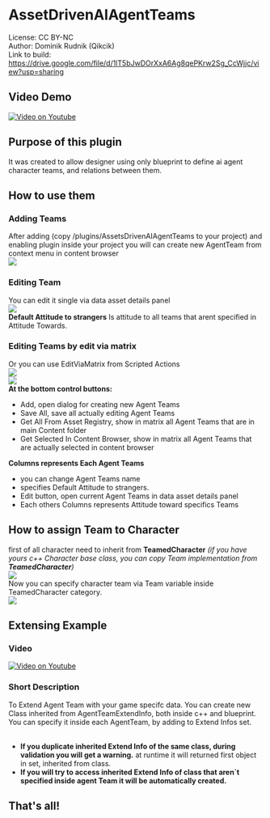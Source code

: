 # AssetDrivenAIAgentTeams
License: CC BY-NC <br/>
Author: Dominik Rudnik (Qikcik) <br/>
Link to build: https://drive.google.com/file/d/1lT5bJwDOrXxA6Ag8qePKrw2Sg_CcWjjc/view?usp=sharing

## Video Demo
[![Video on Youtube](https://img.youtube.com/vi/VAKQ07_wojU/0.jpg)](https://www.youtube.com/watch?v=VAKQ07_wojU)

## Purpose of this plugin
It was created to allow designer using only blueprint to define ai agent character teams, and relations between them.

## How to use them
### Adding Teams
After adding (copy /plugins/AssetsDrivenAIAgentTeams to your project) and enabling plugin inside your project you will can create new AgentTeam from context menu in content browser
<br/>![](Pictures/3.png)<br/>

### Editing Team
You can edit it single via data asset details panel
<br/>![](Pictures/4.png)<br/>
**Default Attitude to strangers** Is attitude to all teams that arent specified in Attitude Towards.

### Editing Teams by edit via matrix
Or you can use EditViaMatrix from Scripted Actions
<br/>![](Pictures/5.png)<br/>
![](Pictures/6.png)<br/>
**At the bottom control buttons:**
- Add, open dialog for creating new Agent Teams
- Save All, save all actually editing Agent Teams
- Get All From Asset Registry, show in matrix all Agent Teams that are in main Content folder
- Get Selected In Content Browser, show in matrix all Agent Teams that are actually selected in content browser

**Columns represents Each Agent Teams**
- you can change Agent Teams name
- specifies Default Attitude to strangers.
- Edit button, open current Agent Teams in data asset details panel
- Each others Columns represents Attitude toward specifics Teams 

## How to assign Team to Character
first of all character need to inherit from **TeamedCharacter**
*(if you have yours c++ Character base class, you can copy Team implementation from **TeamedCharacter**)*
<br/>![](Pictures/1.png)<br/>
Now you can specify character team via Team variable inside TeamedCharacter category.
<br/>![](Pictures/2.png)<br/>


## Extensing Example
### Video
[![Video on Youtube](https://img.youtube.com/vi/oMqZNxIG94Y/0.jpg)](https://www.youtube.com/watch?v=oMqZNxIG94Y)

### Short Description
To Extend Agent Team with your game specifc data. You can create new Class inherited from AgentTeamExtendInfo, both inside c++ and blueprint.
<br/>
You can specify it inside each AgentTeam, by adding to Extend Infos set.
<br/><br/>
- **If you duplicate inherited Extend Info of the same class, during validation you will get a warning.** at runtime it will returned first object in set, inherited from class.
- **If you will try to access inherited Extend Info of class that aren`t specified inside agent Team it will be automatically created.**

## That's all!